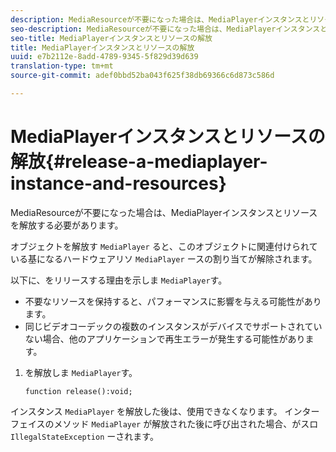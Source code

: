 ```yaml
---
description: MediaResourceが不要になった場合は、MediaPlayerインスタンスとリソースを解放する必要があります。
seo-description: MediaResourceが不要になった場合は、MediaPlayerインスタンスとリソースを解放する必要があります。
seo-title: MediaPlayerインスタンスとリソースの解放
title: MediaPlayerインスタンスとリソースの解放
uuid: e7b2112e-8add-4789-9345-5f829d39d639
translation-type: tm+mt
source-git-commit: adef0bbd52ba043f625f38db69366c6d873c586d

---
```



# MediaPlayerインスタンスとリソースの解放{#release-a-mediaplayer-instance-and-resources}

MediaResourceが不要になった場合は、MediaPlayerインスタンスとリソースを解放する必要があります。

オブジェクトを解放す `MediaPlayer` ると、このオブジェクトに関連付けられている基になるハードウェアリソ `MediaPlayer` ースの割り当てが解除されます。

以下に、をリリースする理由を示しま `MediaPlayer`す。

* 不要なリソースを保持すると、パフォーマンスに影響を与える可能性があります。
* 同じビデオコーデックの複数のインスタンスがデバイスでサポートされていない場合、他のアプリケーションで再生エラーが発生する可能性があります。

1. を解放しま `MediaPlayer`す。

   ```
   function release():void;
   ```

インスタンス `MediaPlayer` を解放した後は、使用できなくなります。 インターフェイスのメソッド `MediaPlayer` が解放された後に呼び出された場合、がスロ `IllegalStateException` ーされます。